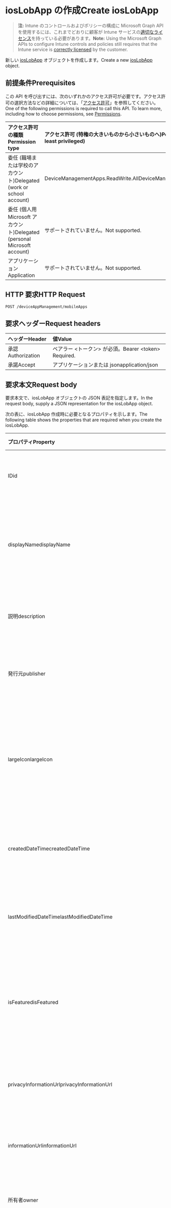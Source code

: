 # <a name="create-ioslobapp"></a><span data-ttu-id="133d9-101">iosLobApp の作成</span><span class="sxs-lookup"><span data-stu-id="133d9-101">Create iosLobApp</span></span>

> <span data-ttu-id="133d9-102">**注:** Intune のコントロールおよびポリシーの構成に Microsoft Graph API を使用するには、これまでどおりに顧客が Intune サービスの[適切なライセンス](https://go.microsoft.com/fwlink/?linkid=839381)を持っている必要があります。</span><span class="sxs-lookup"><span data-stu-id="133d9-102">**Note:** Using the Microsoft Graph APIs to configure Intune controls and policies still requires that the Intune service is [correctly licensed](https://go.microsoft.com/fwlink/?linkid=839381) by the customer.</span></span>

<span data-ttu-id="133d9-103">新しい [iosLobApp](../resources/intune_apps_ioslobapp.md) オブジェクトを作成します。</span><span class="sxs-lookup"><span data-stu-id="133d9-103">Create a new [iosLobApp](../resources/intune_apps_ioslobapp.md) object.</span></span>
## <a name="prerequisites"></a><span data-ttu-id="133d9-104">前提条件</span><span class="sxs-lookup"><span data-stu-id="133d9-104">Prerequisites</span></span>
<span data-ttu-id="133d9-p101">この API を呼び出すには、次のいずれかのアクセス許可が必要です。アクセス許可の選択方法などの詳細については、「[アクセス許可](../../../concepts/permissions_reference.md)」を参照してください。</span><span class="sxs-lookup"><span data-stu-id="133d9-p101">One of the following permissions is required to call this API. To learn more, including how to choose permissions, see [Permissions](../../../concepts/permissions_reference.md).</span></span>

|<span data-ttu-id="133d9-107">アクセス許可の種類</span><span class="sxs-lookup"><span data-stu-id="133d9-107">Permission type</span></span>|<span data-ttu-id="133d9-108">アクセス許可 (特権の大きいものから小さいものへ)</span><span class="sxs-lookup"><span data-stu-id="133d9-108">Permissions (from most to least privileged)</span></span>|
|:---|:---|
|<span data-ttu-id="133d9-109">委任 (職場または学校のアカウント)</span><span class="sxs-lookup"><span data-stu-id="133d9-109">Delegated (work or school account)</span></span>|<span data-ttu-id="133d9-110">DeviceManagementApps.ReadWrite.All</span><span class="sxs-lookup"><span data-stu-id="133d9-110">DeviceManagementApps.ReadWrite.All</span></span>|
|<span data-ttu-id="133d9-111">委任 (個人用 Microsoft アカウント)</span><span class="sxs-lookup"><span data-stu-id="133d9-111">Delegated (personal Microsoft account)</span></span>|<span data-ttu-id="133d9-112">サポートされていません。</span><span class="sxs-lookup"><span data-stu-id="133d9-112">Not supported.</span></span>|
|<span data-ttu-id="133d9-113">アプリケーション</span><span class="sxs-lookup"><span data-stu-id="133d9-113">Application</span></span>|<span data-ttu-id="133d9-114">サポートされていません。</span><span class="sxs-lookup"><span data-stu-id="133d9-114">Not supported.</span></span>|

## <a name="http-request"></a><span data-ttu-id="133d9-115">HTTP 要求</span><span class="sxs-lookup"><span data-stu-id="133d9-115">HTTP Request</span></span>
<!-- {
  "blockType": "ignored"
}
-->
``` http
POST /deviceAppManagement/mobileApps
```

## <a name="request-headers"></a><span data-ttu-id="133d9-116">要求ヘッダー</span><span class="sxs-lookup"><span data-stu-id="133d9-116">Request headers</span></span>
|<span data-ttu-id="133d9-117">ヘッダー</span><span class="sxs-lookup"><span data-stu-id="133d9-117">Header</span></span>|<span data-ttu-id="133d9-118">値</span><span class="sxs-lookup"><span data-stu-id="133d9-118">Value</span></span>|
|:---|:---|
|<span data-ttu-id="133d9-119">承認</span><span class="sxs-lookup"><span data-stu-id="133d9-119">Authorization</span></span>|<span data-ttu-id="133d9-120">ベアラー &lt;トークン&gt; が必須。</span><span class="sxs-lookup"><span data-stu-id="133d9-120">Bearer &lt;token&gt; Required.</span></span>|
|<span data-ttu-id="133d9-121">承諾</span><span class="sxs-lookup"><span data-stu-id="133d9-121">Accept</span></span>|<span data-ttu-id="133d9-122">アプリケーションまたは json</span><span class="sxs-lookup"><span data-stu-id="133d9-122">application/json</span></span>|

## <a name="request-body"></a><span data-ttu-id="133d9-123">要求本文</span><span class="sxs-lookup"><span data-stu-id="133d9-123">Request body</span></span>
<span data-ttu-id="133d9-124">要求本文で、iosLobApp オブジェクトの JSON 表記を指定します。</span><span class="sxs-lookup"><span data-stu-id="133d9-124">In the request body, supply a JSON representation for the iosLobApp object.</span></span>

<span data-ttu-id="133d9-125">次の表に、iosLobApp 作成時に必要となるプロパティを示します。</span><span class="sxs-lookup"><span data-stu-id="133d9-125">The following table shows the properties that are required when you create the iosLobApp.</span></span>

|<span data-ttu-id="133d9-126">プロパティ</span><span class="sxs-lookup"><span data-stu-id="133d9-126">Property</span></span>|<span data-ttu-id="133d9-127">タイプ</span><span class="sxs-lookup"><span data-stu-id="133d9-127">Type</span></span>|<span data-ttu-id="133d9-128">説明</span><span class="sxs-lookup"><span data-stu-id="133d9-128">Description</span></span>|
|:---|:---|:---|
|<span data-ttu-id="133d9-129">ID</span><span class="sxs-lookup"><span data-stu-id="133d9-129">id</span></span>|<span data-ttu-id="133d9-130">文字列</span><span class="sxs-lookup"><span data-stu-id="133d9-130">String</span></span>|<span data-ttu-id="133d9-131">エンティティのキー。</span><span class="sxs-lookup"><span data-stu-id="133d9-131">Key of the entity.</span></span> <span data-ttu-id="133d9-132">[mobileApp](../resources/intune_apps_mobileapp.md) から継承します</span><span class="sxs-lookup"><span data-stu-id="133d9-132">Inherited from [mobileApp](../resources/intune_apps_mobileapp.md)</span></span>|
|<span data-ttu-id="133d9-133">displayName</span><span class="sxs-lookup"><span data-stu-id="133d9-133">displayName</span></span>|<span data-ttu-id="133d9-134">文字列</span><span class="sxs-lookup"><span data-stu-id="133d9-134">String</span></span>|<span data-ttu-id="133d9-135">管理者が提供またはインポートしたアプリのタイトル。</span><span class="sxs-lookup"><span data-stu-id="133d9-135">The admin provided or imported title of the app.</span></span> <span data-ttu-id="133d9-136">[mobileApp](../resources/intune_apps_mobileapp.md) から継承します</span><span class="sxs-lookup"><span data-stu-id="133d9-136">Inherited from [mobileApp](../resources/intune_apps_mobileapp.md)</span></span>|
|<span data-ttu-id="133d9-137">説明</span><span class="sxs-lookup"><span data-stu-id="133d9-137">description</span></span>|<span data-ttu-id="133d9-138">文字列</span><span class="sxs-lookup"><span data-stu-id="133d9-138">String</span></span>|<span data-ttu-id="133d9-139">アプリの説明。</span><span class="sxs-lookup"><span data-stu-id="133d9-139">The description of the app.</span></span> <span data-ttu-id="133d9-140">[mobileApp](../resources/intune_apps_mobileapp.md) から継承します</span><span class="sxs-lookup"><span data-stu-id="133d9-140">Inherited from [mobileApp](../resources/intune_apps_mobileapp.md)</span></span>|
|<span data-ttu-id="133d9-141">発行元</span><span class="sxs-lookup"><span data-stu-id="133d9-141">publisher</span></span>|<span data-ttu-id="133d9-142">文字列</span><span class="sxs-lookup"><span data-stu-id="133d9-142">String</span></span>|<span data-ttu-id="133d9-143">アプリの発行元。</span><span class="sxs-lookup"><span data-stu-id="133d9-143">The publisher of the app.</span></span> <span data-ttu-id="133d9-144">[mobileApp](../resources/intune_apps_mobileapp.md) から継承します</span><span class="sxs-lookup"><span data-stu-id="133d9-144">Inherited from [mobileApp](../resources/intune_apps_mobileapp.md)</span></span>|
|<span data-ttu-id="133d9-145">largeIcon</span><span class="sxs-lookup"><span data-stu-id="133d9-145">largeIcon</span></span>|[<span data-ttu-id="133d9-146">mimeContent</span><span class="sxs-lookup"><span data-stu-id="133d9-146">mimeContent</span></span>](../resources/intune_shared_mimecontent.md)|<span data-ttu-id="133d9-147">アプリの詳細に表示され、アイコンのアップロードに使用される大きなアイコン。</span><span class="sxs-lookup"><span data-stu-id="133d9-147">The large icon, to be displayed in the app details and used for upload of the icon.</span></span> <span data-ttu-id="133d9-148">[mobileApp](../resources/intune_apps_mobileapp.md) から継承します</span><span class="sxs-lookup"><span data-stu-id="133d9-148">Inherited from [mobileApp](../resources/intune_apps_mobileapp.md)</span></span>|
|<span data-ttu-id="133d9-149">createdDateTime</span><span class="sxs-lookup"><span data-stu-id="133d9-149">createdDateTime</span></span>|<span data-ttu-id="133d9-150">DateTimeOffset</span><span class="sxs-lookup"><span data-stu-id="133d9-150">DateTimeOffset</span></span>|<span data-ttu-id="133d9-151">アプリが作成された日時。</span><span class="sxs-lookup"><span data-stu-id="133d9-151">The date and time the app was created.</span></span> <span data-ttu-id="133d9-152">[mobileApp](../resources/intune_apps_mobileapp.md) から継承します</span><span class="sxs-lookup"><span data-stu-id="133d9-152">Inherited from [mobileApp](../resources/intune_apps_mobileapp.md)</span></span>|
|<span data-ttu-id="133d9-153">lastModifiedDateTime</span><span class="sxs-lookup"><span data-stu-id="133d9-153">lastModifiedDateTime</span></span>|<span data-ttu-id="133d9-154">DateTimeOffset</span><span class="sxs-lookup"><span data-stu-id="133d9-154">DateTimeOffset</span></span>|<span data-ttu-id="133d9-155">アプリが最後に変更された日時。</span><span class="sxs-lookup"><span data-stu-id="133d9-155">The date and time the app was last modified.</span></span> <span data-ttu-id="133d9-156">[mobileApp](../resources/intune_apps_mobileapp.md) から継承します</span><span class="sxs-lookup"><span data-stu-id="133d9-156">Inherited from [mobileApp](../resources/intune_apps_mobileapp.md)</span></span>|
|<span data-ttu-id="133d9-157">isFeatured</span><span class="sxs-lookup"><span data-stu-id="133d9-157">isFeatured</span></span>|<span data-ttu-id="133d9-158">ブール値</span><span class="sxs-lookup"><span data-stu-id="133d9-158">Boolean</span></span>|<span data-ttu-id="133d9-159">アプリが管理者のおすすめとしてマークされたかどうかを示す値。[mobileApp](../resources/intune_apps_mobileapp.md) から継承します</span><span class="sxs-lookup"><span data-stu-id="133d9-159">The value indicating whether the app is marked as featured by the admin. Inherited from [mobileApp](../resources/intune_apps_mobileapp.md)</span></span>|
|<span data-ttu-id="133d9-160">privacyInformationUrl</span><span class="sxs-lookup"><span data-stu-id="133d9-160">privacyInformationUrl</span></span>|<span data-ttu-id="133d9-161">文字列</span><span class="sxs-lookup"><span data-stu-id="133d9-161">String</span></span>|<span data-ttu-id="133d9-162">プライバシーに関する声明の URL。</span><span class="sxs-lookup"><span data-stu-id="133d9-162">The privacy statement Url.</span></span> <span data-ttu-id="133d9-163">[mobileApp](../resources/intune_apps_mobileapp.md) から継承します</span><span class="sxs-lookup"><span data-stu-id="133d9-163">Inherited from [mobileApp](../resources/intune_apps_mobileapp.md)</span></span>|
|<span data-ttu-id="133d9-164">informationUrl</span><span class="sxs-lookup"><span data-stu-id="133d9-164">informationUrl</span></span>|<span data-ttu-id="133d9-165">文字列</span><span class="sxs-lookup"><span data-stu-id="133d9-165">String</span></span>|<span data-ttu-id="133d9-166">詳細情報の URL。</span><span class="sxs-lookup"><span data-stu-id="133d9-166">The more information Url.</span></span> <span data-ttu-id="133d9-167">[mobileApp](../resources/intune_apps_mobileapp.md) から継承します</span><span class="sxs-lookup"><span data-stu-id="133d9-167">Inherited from [mobileApp](../resources/intune_apps_mobileapp.md)</span></span>|
|<span data-ttu-id="133d9-168">所有者</span><span class="sxs-lookup"><span data-stu-id="133d9-168">owner</span></span>|<span data-ttu-id="133d9-169">文字列</span><span class="sxs-lookup"><span data-stu-id="133d9-169">String</span></span>|<span data-ttu-id="133d9-170">アプリの所有者。</span><span class="sxs-lookup"><span data-stu-id="133d9-170">The owner of the app.</span></span> <span data-ttu-id="133d9-171">[mobileApp](../resources/intune_apps_mobileapp.md) から継承します</span><span class="sxs-lookup"><span data-stu-id="133d9-171">Inherited from [mobileApp](../resources/intune_apps_mobileapp.md)</span></span>|
|<span data-ttu-id="133d9-172">開発者</span><span class="sxs-lookup"><span data-stu-id="133d9-172">developer</span></span>|<span data-ttu-id="133d9-173">文字列</span><span class="sxs-lookup"><span data-stu-id="133d9-173">String</span></span>|<span data-ttu-id="133d9-174">アプリの開発者。</span><span class="sxs-lookup"><span data-stu-id="133d9-174">The developer of the app.</span></span> <span data-ttu-id="133d9-175">[mobileApp](../resources/intune_apps_mobileapp.md) から継承します</span><span class="sxs-lookup"><span data-stu-id="133d9-175">Inherited from [mobileApp](../resources/intune_apps_mobileapp.md)</span></span>|
|<span data-ttu-id="133d9-176">メモ</span><span class="sxs-lookup"><span data-stu-id="133d9-176">notes</span></span>|<span data-ttu-id="133d9-177">文字列</span><span class="sxs-lookup"><span data-stu-id="133d9-177">String</span></span>|<span data-ttu-id="133d9-178">アプリ用のメモ。</span><span class="sxs-lookup"><span data-stu-id="133d9-178">Notes for the app.</span></span> <span data-ttu-id="133d9-179">[mobileApp](../resources/intune_apps_mobileapp.md) から継承します</span><span class="sxs-lookup"><span data-stu-id="133d9-179">Inherited from [mobileApp](../resources/intune_apps_mobileapp.md)</span></span>|
|<span data-ttu-id="133d9-180">publishingState</span><span class="sxs-lookup"><span data-stu-id="133d9-180">publishingState</span></span>|[<span data-ttu-id="133d9-181">mobileAppPublishingState</span><span class="sxs-lookup"><span data-stu-id="133d9-181">mobileAppPublishingState</span></span>](../resources/intune_apps_mobileapppublishingstate.md)|<span data-ttu-id="133d9-p114">アプリケーションの発行の状態です。アプリが公開されていない限り、アプリケーションを割り当てることができません。 [MobileApp](../resources/intune_apps_mobileapp.md)から継承されます。使用可能な値は`notPublished`、`processing`、`published`です。</span><span class="sxs-lookup"><span data-stu-id="133d9-p114">The publishing state for the app. The app cannot be assigned unless the app is published. Inherited from [mobileApp](../resources/intune_apps_mobileapp.md). The possible values are: `notPublished`, `processing`, `published`.</span></span>|
|<span data-ttu-id="133d9-186">committedContentVersion</span><span class="sxs-lookup"><span data-stu-id="133d9-186">committedContentVersion</span></span>|<span data-ttu-id="133d9-187">文字列</span><span class="sxs-lookup"><span data-stu-id="133d9-187">String</span></span>|<span data-ttu-id="133d9-188">内部にコミットされたコンテンツのバージョン。</span><span class="sxs-lookup"><span data-stu-id="133d9-188">The internal committed content version.</span></span> <span data-ttu-id="133d9-189">[mobileLobApp](../resources/intune_apps_mobilelobapp.md) から継承します</span><span class="sxs-lookup"><span data-stu-id="133d9-189">Inherited from [mobileLobApp](../resources/intune_apps_mobilelobapp.md)</span></span>|
|<span data-ttu-id="133d9-190">fileName</span><span class="sxs-lookup"><span data-stu-id="133d9-190">fileName</span></span>|<span data-ttu-id="133d9-191">文字列</span><span class="sxs-lookup"><span data-stu-id="133d9-191">String</span></span>|<span data-ttu-id="133d9-192">メインの Lob アプリケーションのファイル名。</span><span class="sxs-lookup"><span data-stu-id="133d9-192">The name of the main Lob application file.</span></span> <span data-ttu-id="133d9-193">[mobileLobApp](../resources/intune_apps_mobilelobapp.md) から継承します</span><span class="sxs-lookup"><span data-stu-id="133d9-193">Inherited from [mobileLobApp](../resources/intune_apps_mobilelobapp.md)</span></span>|
|<span data-ttu-id="133d9-194">サイズ</span><span class="sxs-lookup"><span data-stu-id="133d9-194">size</span></span>|<span data-ttu-id="133d9-195">Int64</span><span class="sxs-lookup"><span data-stu-id="133d9-195">Int64</span></span>|<span data-ttu-id="133d9-196">アップロードされたすべてのファイルを含む合計サイズ。</span><span class="sxs-lookup"><span data-stu-id="133d9-196">The total size, including all uploaded files.</span></span> <span data-ttu-id="133d9-197">[mobileLobApp](../resources/intune_apps_mobilelobapp.md) から継承します</span><span class="sxs-lookup"><span data-stu-id="133d9-197">Inherited from [mobileLobApp](../resources/intune_apps_mobilelobapp.md)</span></span>|
|<span data-ttu-id="133d9-198">bundleId</span><span class="sxs-lookup"><span data-stu-id="133d9-198">bundleId</span></span>|<span data-ttu-id="133d9-199">文字列</span><span class="sxs-lookup"><span data-stu-id="133d9-199">String</span></span>|<span data-ttu-id="133d9-200">ID 名。</span><span class="sxs-lookup"><span data-stu-id="133d9-200">The Identity Name.</span></span>|
|<span data-ttu-id="133d9-201">applicableDeviceType</span><span class="sxs-lookup"><span data-stu-id="133d9-201">applicableDeviceType</span></span>|[<span data-ttu-id="133d9-202">iosDeviceType</span><span class="sxs-lookup"><span data-stu-id="133d9-202">iosDeviceType</span></span>](../resources/intune_apps_iosdevicetype.md)|<span data-ttu-id="133d9-203">このアプリを実行できる iOS アーキテクチャ。</span><span class="sxs-lookup"><span data-stu-id="133d9-203">The iOS architecture for which this app can run on.</span></span>|
|<span data-ttu-id="133d9-204">minimumSupportedOperatingSystem</span><span class="sxs-lookup"><span data-stu-id="133d9-204">minimumSupportedOperatingSystem</span></span>|[<span data-ttu-id="133d9-205">iosMinimumOperatingSystem</span><span class="sxs-lookup"><span data-stu-id="133d9-205">iosMinimumOperatingSystem</span></span>](../resources/intune_apps_iosminimumoperatingsystem.md)|<span data-ttu-id="133d9-206">該当するオペレーティング システムの最小の値です。</span><span class="sxs-lookup"><span data-stu-id="133d9-206">The value for the minimum applicable operating system.</span></span>|
|<span data-ttu-id="133d9-207">expirationDateTime</span><span class="sxs-lookup"><span data-stu-id="133d9-207">expirationDateTime</span></span>|<span data-ttu-id="133d9-208">DateTimeOffset</span><span class="sxs-lookup"><span data-stu-id="133d9-208">DateTimeOffset</span></span>|<span data-ttu-id="133d9-209">有効期限。</span><span class="sxs-lookup"><span data-stu-id="133d9-209">The expiration time.</span></span>|
|<span data-ttu-id="133d9-210">VersionNumber</span><span class="sxs-lookup"><span data-stu-id="133d9-210">versionNumber</span></span>|<span data-ttu-id="133d9-211">文字列</span><span class="sxs-lookup"><span data-stu-id="133d9-211">String</span></span>|<span data-ttu-id="133d9-212">iOS 基幹業務 (LoB) アプリのバージョン番号。</span><span class="sxs-lookup"><span data-stu-id="133d9-212">The version number of iOS Line of Business (LoB) app.</span></span>|
|<span data-ttu-id="133d9-213">buildNumber</span><span class="sxs-lookup"><span data-stu-id="133d9-213">buildNumber</span></span>|<span data-ttu-id="133d9-214">文字列</span><span class="sxs-lookup"><span data-stu-id="133d9-214">String</span></span>|<span data-ttu-id="133d9-215">iOS 基幹業務 (LoB) アプリのビルド番号。</span><span class="sxs-lookup"><span data-stu-id="133d9-215">The build number of iOS Line of Business (LoB) app.</span></span>|



## <a name="response"></a><span data-ttu-id="133d9-216">応答</span><span class="sxs-lookup"><span data-stu-id="133d9-216">Response</span></span>
<span data-ttu-id="133d9-217">成功した場合、このメソッドは `201 Created` 応答コードと、応答本文で [iosLobApp](../resources/intune_apps_ioslobapp.md) オブジェクトを返します。</span><span class="sxs-lookup"><span data-stu-id="133d9-217">If successful, this method returns a `201 Created` response code and a [iosLobApp](../resources/intune_apps_ioslobapp.md) object in the response body.</span></span>

## <a name="example"></a><span data-ttu-id="133d9-218">例</span><span class="sxs-lookup"><span data-stu-id="133d9-218">Example</span></span>
### <a name="request"></a><span data-ttu-id="133d9-219">要求</span><span class="sxs-lookup"><span data-stu-id="133d9-219">Request</span></span>
<span data-ttu-id="133d9-220">以下は、要求の例です。</span><span class="sxs-lookup"><span data-stu-id="133d9-220">Here is an example of the request.</span></span>
``` http
POST https://graph.microsoft.com/v1.0/deviceAppManagement/mobileApps
Content-type: application/json
Content-length: 1253

{
  "@odata.type": "#microsoft.graph.iosLobApp",
  "displayName": "Display Name value",
  "description": "Description value",
  "publisher": "Publisher value",
  "largeIcon": {
    "@odata.type": "microsoft.graph.mimeContent",
    "type": "Type value",
    "value": "dmFsdWU="
  },
  "lastModifiedDateTime": "2017-01-01T00:00:35.1329464-08:00",
  "isFeatured": true,
  "privacyInformationUrl": "https://example.com/privacyInformationUrl/",
  "informationUrl": "https://example.com/informationUrl/",
  "owner": "Owner value",
  "developer": "Developer value",
  "notes": "Notes value",
  "publishingState": "processing",
  "committedContentVersion": "Committed Content Version value",
  "fileName": "File Name value",
  "size": 4,
  "bundleId": "Bundle Id value",
  "applicableDeviceType": {
    "@odata.type": "microsoft.graph.iosDeviceType",
    "iPad": true,
    "iPhoneAndIPod": true
  },
  "minimumSupportedOperatingSystem": {
    "@odata.type": "microsoft.graph.iosMinimumOperatingSystem",
    "v8_0": true,
    "v9_0": true,
    "v10_0": true,
    "v11_0": true
  },
  "expirationDateTime": "2016-12-31T23:57:57.2481234-08:00",
  "versionNumber": "Version Number value",
  "buildNumber": "Build Number value"
}
```

### <a name="response"></a><span data-ttu-id="133d9-221">応答</span><span class="sxs-lookup"><span data-stu-id="133d9-221">Response</span></span>
<span data-ttu-id="133d9-p118">以下は、応答の例です。注:簡潔にするために、ここに示す応答オブジェクトは切り詰められている場合があります。すべてのプロパティは実際の呼び出しから返されます。</span><span class="sxs-lookup"><span data-stu-id="133d9-p118">Here is an example of the response. Note: The response object shown here may be truncated for brevity. All of the properties will be returned from an actual call.</span></span>
``` http
HTTP/1.1 201 Created
Content-Type: application/json
Content-Length: 1361

{
  "@odata.type": "#microsoft.graph.iosLobApp",
  "id": "b34052ea-52ea-b340-ea52-40b3ea5240b3",
  "displayName": "Display Name value",
  "description": "Description value",
  "publisher": "Publisher value",
  "largeIcon": {
    "@odata.type": "microsoft.graph.mimeContent",
    "type": "Type value",
    "value": "dmFsdWU="
  },
  "createdDateTime": "2017-01-01T00:02:43.5775965-08:00",
  "lastModifiedDateTime": "2017-01-01T00:00:35.1329464-08:00",
  "isFeatured": true,
  "privacyInformationUrl": "https://example.com/privacyInformationUrl/",
  "informationUrl": "https://example.com/informationUrl/",
  "owner": "Owner value",
  "developer": "Developer value",
  "notes": "Notes value",
  "publishingState": "processing",
  "committedContentVersion": "Committed Content Version value",
  "fileName": "File Name value",
  "size": 4,
  "bundleId": "Bundle Id value",
  "applicableDeviceType": {
    "@odata.type": "microsoft.graph.iosDeviceType",
    "iPad": true,
    "iPhoneAndIPod": true
  },
  "minimumSupportedOperatingSystem": {
    "@odata.type": "microsoft.graph.iosMinimumOperatingSystem",
    "v8_0": true,
    "v9_0": true,
    "v10_0": true,
    "v11_0": true
  },
  "expirationDateTime": "2016-12-31T23:57:57.2481234-08:00",
  "versionNumber": "Version Number value",
  "buildNumber": "Build Number value"
}
```








